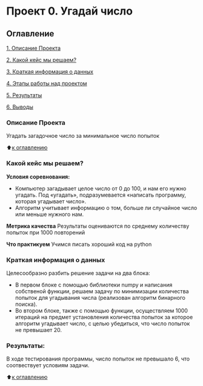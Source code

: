 # Проект 0. Угадай число

## Оглавление

[1. Описание Проекта](https://github.com/Mart-Againin/sf_DS_school/tree/main/project_0#Описание-Проекта)

[2. Какой кейс мы решаем?](https://github.com/Mart-Againin/sf_DS_school/tree/main/project_0#Какой-кейс-мы-решаем)

[3. Краткая информация о данных](https://github.com/Mart-Againin/sf_DS_school/tree/main/project_0#Краткая-информация-о-данных)

[4. Этапы работы над проектом](https://github.com/Mart-Againin/sf_DS_school/tree/main/project_0#Этапы-работы-над-проектом)

[5. Результаты](https://github.com/Mart-Againin/sf_DS_school/tree/main/project_0#Результаты)

[6. Выводы](https://github.com/Mart-Againin/sf_DS_school/tree/main/project_0#Выводы)

### Описание Проекта
Угадать загадочное число за минимальное число попыток

:arrow_up:[к оглавлению](https://github.com/Mart-Againin/sf_DS_school/tree/main/project_0#Оглавление)

### Какой кейс мы решаем?

**Условия соревнования:**
- Компьютер загадывает целое число от 0 до 100, и нам его нужно угадать. Под «угадать», подразумевается «написать программу, которая угадывает число».
- Алгоритм учитывает информацию о том, больше ли случайное число или меньше нужного нам.

**Метрика качества**
Результаты оцениваются по среднему количеству попыток при 1000 повторений

**Что практикуем**
Учимся писать хороший код на python

### Краткая информация о данных

Целесообразно разбить решение задачи на два блока:

- В первом блоке с помощью библиотеки numpy и написания собственой функции, решаем задачу по минимизации количества попыток для угадывания числа (реализован алгоритм бинарного поиска).
- Во втором блоке, также с помощью функции, осуществляем 1000 итераций на предмет установления количества попыток за которое алгоритм угадывает число, с целью убедиться, что число попыток не превышает 20.

### Результаты:
В ходе тестирования программы, число попыток не превышало 6, что соотвествует условиям задачи.

:arrow_up:[к оглавлению](https://github.com/Mart-Againin/sf_DS_school/tree/main/project_0#Оглавление)
